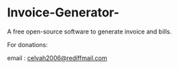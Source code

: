 # Invoice-Generator-
A free open-source software to generate invoice and bills.


For donations: 

email : celvah2006@rediffmail.com

